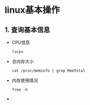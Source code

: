 # linux基本操作

## 1. 查询基本信息

- CPU信息

  ```
  lscpu
  ```

- 总内存大小

  ```
  cat /proc/meminfo | grep MemTotal
  ```

- 内存使用情况

  ```
  free -h
  ```

- 